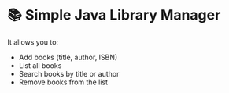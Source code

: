 # 📚 Simple Java Library Manager

It allows you to:

- Add books (title, author, ISBN)
- List all books
- Search books by title or author
- Remove books from the list
